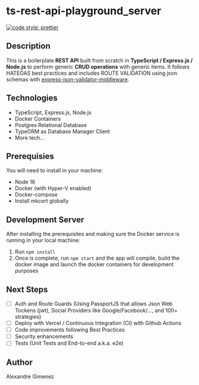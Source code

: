 # ts-rest-api-playground_server

[![code style: prettier](https://img.shields.io/badge/code_style-prettier-ff69b4.svg?style=flat-square)](https://github.com/prettier/prettier)

## Description

This is a boilerplate **REST API** built from scratch in **TypeScript / Express.js / Node.js** to perform generic **CRUD operations** with generic items. It follows HATEOAS best practices and includes ROUTE VALIDATION using json schemas with [express-json-validator-middleware](https://www.npmjs.com/package/express-json-validator-middleware).

## Technologies

- TypeScript, Express.js, Node.js
- Docker Containers
- Postgres Relational Database
- TypeORM as Database Manager Client
- More tech...

## Prerequisies

You will need to install in your machine:

- Node 16
- Docker (with Hyper-V enabled)
- Docker-compose
- Install mkcert globally

## Development Server

After installing the prerequisites and making sure the Docker service is running in your local machine:

1. Run `npm install`
2. Once is complete, run `npm start` and the app will compile, build the docker image and launch the docker containers for development purposes

## Next Steps

- [ ] Auth and Route Guards (Using PassportJS that allows Json Web Tockens (jwt), Social Providers like Google/Facebook/..., and 100+ strategies)
- [ ] Deploy with Vercel / Continuous Integration (CI) with Github Actions
- [ ] Code improvements following Best Practices
- [ ] Security enhancements
- [ ] Tests (Unit Tests and End-to-end a.k.a. e2e)

## Author

Alexandre Gimenez
